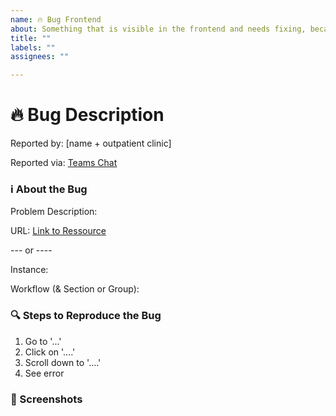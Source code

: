 ```yaml
---
name: 🔥 Bug Frontend
about: Something that is visible in the frontend and needs fixing, because the customer is affected by it.
title: ""
labels: ""
assignees: ""

---
```


# 🔥 Bug Description
Reported by: [name + outpatient clinic]

Reported via: [Teams Chat](<url>)

### ℹ️ About the Bug
Problem Description:

URL: [Link to Ressource](<url>)

--- or ----

Instance:

Workflow (& Section or Group):

### 🔍 Steps to Reproduce the Bug
1. Go to '...'
2. Click on '....'
3. Scroll down to '....'
4. See error

### 🔗 Screenshots
